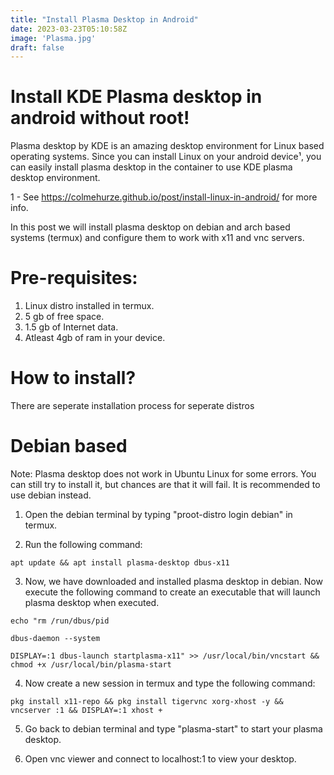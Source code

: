 ```yaml
---
title: "Install Plasma Desktop in Android"
date: 2023-03-23T05:10:58Z
image: 'Plasma.jpg'
draft: false
---
```


# Install KDE Plasma desktop in android without root! 

Plasma desktop by KDE is an amazing desktop environment for Linux based operating systems. Since you can install Linux on your android device¹, you can easily install plasma desktop in the container to use KDE plasma desktop environment.

1 - See https://colmehurze.github.io/post/install-linux-in-android/ for more info. 

In this post we will install plasma desktop on debian and arch based systems (termux) and configure them to work with x11 and vnc servers. 

# Pre-requisites:

1. Linux distro installed in termux.
2. 5 gb of free space.
3. 1.5 gb of Internet data.
4. Atleast 4gb of ram in your device. 

# How to install? 

There are seperate installation process for seperate distros

# Debian based 

Note: Plasma desktop does not work in Ubuntu Linux for some errors. You can still try to install it, but chances are that it will fail. It is recommended to use debian instead. 

1. Open the debian terminal by typing "proot-distro login debian" in termux.

2. Run the following command:

```
apt update && apt install plasma-desktop dbus-x11

```

3. Now, we have downloaded and installed plasma desktop in debian. Now execute the following command to create an executable that will launch plasma desktop when executed.

```
echo "rm /run/dbus/pid 

dbus-daemon --system 

DISPLAY=:1 dbus-launch startplasma-x11" >> /usr/local/bin/vncstart && chmod +x /usr/local/bin/plasma-start

```
4. Now create a new session in termux and type the following command:

```
pkg install x11-repo && pkg install tigervnc xorg-xhost -y && vncserver :1 && DISPLAY=:1 xhost +

```

5. Go back to debian terminal and type "plasma-start" to start your plasma desktop.

6. Open vnc viewer and connect to localhost:1 to view your desktop. 